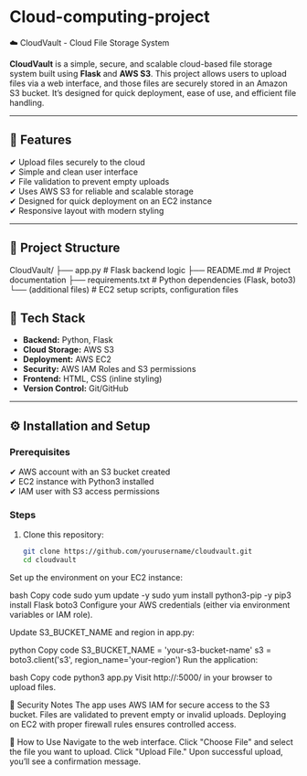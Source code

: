 # Cloud-computing-project

☁️ CloudVault - Cloud File Storage System

**CloudVault** is a simple, secure, and scalable cloud-based file storage system built using **Flask** and **AWS S3**. This project allows users to upload files via a web interface, and those files are securely stored in an Amazon S3 bucket. It’s designed for quick deployment, ease of use, and efficient file handling.

---

## 📌 Features

✔ Upload files securely to the cloud  
✔ Simple and clean user interface  
✔ File validation to prevent empty uploads  
✔ Uses AWS S3 for reliable and scalable storage  
✔ Designed for quick deployment on an EC2 instance  
✔ Responsive layout with modern styling

---

## 📂 Project Structure
CloudVault/
├── app.py # Flask backend logic
├── README.md # Project documentation
├── requirements.txt # Python dependencies (Flask, boto3)
└── (additional files) # EC2 setup scripts, configuration files

## 🚀 Tech Stack

- **Backend:** Python, Flask  
- **Cloud Storage:** AWS S3  
- **Deployment:** AWS EC2  
- **Security:** AWS IAM Roles and S3 permissions  
- **Frontend:** HTML, CSS (inline styling)  
- **Version Control:** Git/GitHub

---

## ⚙️ Installation and Setup

### Prerequisites
✔ AWS account with an S3 bucket created  
✔ EC2 instance with Python3 installed  
✔ IAM user with S3 access permissions

### Steps
1. Clone this repository:
   ```bash
   git clone https://github.com/yourusername/cloudvault.git
   cd cloudvault
Set up the environment on your EC2 instance:

bash
Copy code
sudo yum update -y
sudo yum install python3-pip -y
pip3 install Flask boto3
Configure your AWS credentials (either via environment variables or IAM role).

Update S3_BUCKET_NAME and region in app.py:

python
Copy code
S3_BUCKET_NAME = 'your-s3-bucket-name'
s3 = boto3.client('s3', region_name='your-region')
Run the application:

bash
Copy code
python3 app.py
Visit http://<your-ec2-public-ip>:5000/ in your browser to upload files.


🔑 Security Notes
The app uses AWS IAM for secure access to the S3 bucket.
Files are validated to prevent empty or invalid uploads.
Deploying on EC2 with proper firewall rules ensures controlled access.

📖 How to Use
Navigate to the web interface.
Click "Choose File" and select the file you want to upload.
Click "Upload File."
Upon successful upload, you’ll see a confirmation message.

